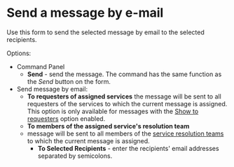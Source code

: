 # Send a message by e-mail

Use this form to send the selected message by email to the selected recipients.
   
Options:
   
- Command Panel
    - **Send** - send the message. The command has the same function as the *Send* button on the form.
- Send message by email:
    - **To requesters of assigned services** the message will be sent to all requesters of the services to which the current message is assigned. This option is only available for messages with the [Show to requesters](new-news) option enabled.
    - **To members of the assigned service's resolution team**
  - message will be sent to all members of the [service resolution teams](../../../../alvao-service-desk/implementation/services/service-roles) to which the current message is assigned.
    - **To Selected Recipients** - enter the recipients' email addresses separated by semicolons.
